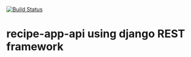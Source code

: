 [![Build Status](https://travis-ci.com/marius1989D/recipe-app-api.svg?branch=master)](https://travis-ci.com/marius1989D/recipe-app-api)

# recipe-app-api using django REST framework
